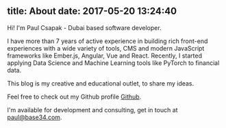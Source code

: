 title: About
date: 2017-05-20 13:24:40
---
Hi! I'm Paul Csapak - Dubai based software developer.

I have more than 7 years of active experience in building rich front-end experiences with a wide variety of tools, CMS and modern JavaScript frameworks like Ember.js, Angular, Vue and React. Recently, I started applying Data Science and Machine Learning tools like PyTorch to financial data.

This blog is my creative and educational outlet, to share my ideas.

Feel free to check out my Github profile [Github](https://github.com/paulcpk "@paulcpk").

I'm available for development and consulting, get in touch at [paul@base34.com](mailto:paul@base34.com).